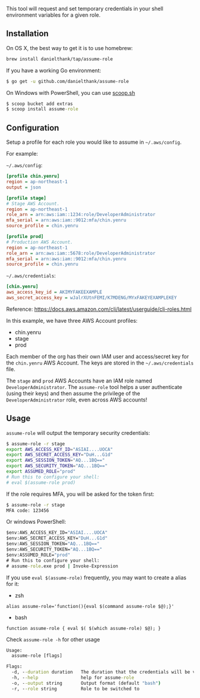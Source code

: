 This tool will request and set temporary credentials in your shell environment variables for a given role.

## Installation

On OS X, the best way to get it is to use homebrew:

```bash
brew install danielthank/tap/assume-role
```

If you have a working Go environment:

```bash
$ go get -u github.com/danielthank/assume-role
```

On Windows with PowerShell, you can use [scoop.sh](http://scoop.sh/)

```cmd
$ scoop bucket add extras
$ scoop install assume-role
```

## Configuration

Setup a profile for each role you would like to assume in `~/.aws/config`.

For example:

`~/.aws/config`:

```ini
[profile chin.yenru]
region = ap-northeast-1
output = json

[profile stage]
# Stage AWS Account.
region = ap-northeast-1
role_arn = arn:aws:iam::1234:role/DeveloperAdministrator
mfa_serial = arn:aws:iam::9012:mfa/chin.yenru
source_profile = chin.yenru

[profile prod]
# Production AWS Account.
region = ap-northeast-1
role_arn = arn:aws:iam::5678:role/DeveloperAdministrator
mfa_serial = arn:aws:iam::9012:mfa/chin.yenru
source_profile = chin.yenru
```

`~/.aws/credentials`:

```ini
[chin.yenru]
aws_access_key_id = AKIMYFAKEEXAMPLE
aws_secret_access_key = wJalrXUtnFEMI/K7MDENG/MYxFAKEYEXAMPLEKEY
```

Reference: https://docs.aws.amazon.com/cli/latest/userguide/cli-roles.html

In this example, we have three AWS Account profiles:

 * chin.yenru
 * stage
 * prod

Each member of the org has their own IAM user and access/secret key for the `chin.yenru` AWS Account.
The keys are stored in the `~/.aws/credentials` file.

The `stage` and `prod` AWS Accounts have an IAM role named `DeveloperAdministrator`.
The `assume-role` tool helps a user authenticate (using their keys) and then assume the privilege of the `DeveloperAdministrator` role, even across AWS accounts!

## Usage

`assume-role` will output the temporary security credentials:

```bash
$ assume-role -r stage
export AWS_ACCESS_KEY_ID="ASIAI....UOCA"
export AWS_SECRET_ACCESS_KEY="DuH...G1d"
export AWS_SESSION_TOKEN="AQ...1BQ=="
export AWS_SECURITY_TOKEN="AQ...1BQ=="
export ASSUMED_ROLE="prod"
# Run this to configure your shell:
# eval $(assume-role prod)
```

If the role requires MFA, you will be asked for the token first:

```bash
$ assume-role -r stage
MFA code: 123456
```

Or windows PowerShell:
```cmd
$env:AWS_ACCESS_KEY_ID="ASIAI....UOCA"
$env:AWS_SECRET_ACCESS_KEY="DuH...G1d"
$env:AWS_SESSION_TOKEN="AQ...1BQ=="
$env:AWS_SECURITY_TOKEN="AQ...1BQ=="
$env:ASSUMED_ROLE="prod"
# Run this to configure your shell:
# assume-role.exe prod | Invoke-Expression
```

If you use `eval $(assume-role)` frequently, you may want to create a alias for it:

* zsh
```shell
alias assume-role='function(){eval $(command assume-role $@);}'
```
* bash
```shell
function assume-role { eval $( $(which assume-role) $@); }
```

Check `assume-role -h` for other usage
```cmd
Usage:
  assume-role [flags]

Flags:
  -d, --duration duration   The duration that the credentials will be valid for (default 1h0m0s)
  -h, --help                help for assume-role
  -o, --output string       Output format (default "bash")
  -r, --role string         Role to be switched to
```
